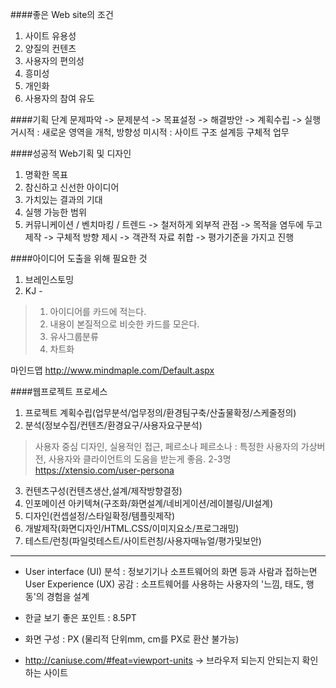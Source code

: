 ####좋은 Web site의 조건
1. 사이트 유용성
2. 양질의 컨텐츠
3. 사용자의 편의성
4. 흥미성
5. 개인화
6. 사용자의 참여 유도


####기획 단계
문제파악 -> 문제분석 -> 목표설정 -> 해결방안 -> 계획수립 -> 실행
거시적 : 새로운 영역을 개척, 방향성
미시적 : 사이트 구조 설계등 구체적 업무

####성공적 Web기획 및 디자인
1. 명확한 목표
2. 참신하고 신선한 아이디어
3. 가치있는 결과의 기대
4. 실행 가능한 범위
5. 커뮤니케이션 / 벤치마킹 / 트렌드
   -> 철저하게 외부적 관점
   -> 목적을 염두에 두고 제작
   -> 구체적 방향 제시
   -> 객관적 자료 취합
   -> 평가기준을 가지고 진행
   
####아이디어 도출을 위해 필요한 것
1. 브레인스토밍
2. KJ - 
> 	1. 아이디어를 카드에 적는다.
> 	2. 내용이 본질적으로 비슷한 카드를 모은다.
> 	3. 유사그룹분류
> 	4. 차트화

마인드맵
http://www.mindmaple.com/Default.aspx

####웹프로젝트 프로세스
1. 프로젝트 계획수립(업무분석/업무정의/환경팀구축/산출물확정/스케줄정의)
2. 분석(정보수집/컨텐츠/환경요구/사용자요구분석)
> 사용자 중심 디자인, 실용적인 접근, 페르소나
  페르소나 : 특정한 사용자의 가상버전, 사용자와 클라이언트의 도움을 받는게 좋음. 2-3명
  https://xtensio.com/user-persona
3. 컨텐츠구성(컨텐츠생산,설계/제작방향결정)
4. 인포메이션 아키텍쳐(구조화/화면설계/네비게이션/레이블링/UI설계)
5. 디자인(컨셉설정/스타일확정/템플릿제작)
6. 개발제작(화면디자인/HTML.CSS/이미지요소/프로그래밍)
7. 테스트/런칭(파일럿테스트/사이트런칭/사용자매뉴얼/평가및보안)

_ _ _

* User interface (UI) 분석 : 정보기기나 소프트웨어의 화면 등과
사람과 접하는면
User Experience (UX) 공감 : 소프트웨어를 사용하는 사용자의 
'느낌, 태도, 행동'의 경험을 설계 

* 한글 보기 좋은 포인트 : 8.5PT
* 화면 구성 : PX (물리적 단위mm, cm를 PX로 환산 불가능)

* http://caniuse.com/#feat=viewport-units
-> 브라우저 되는지 안되는지 확인하는 사이트






